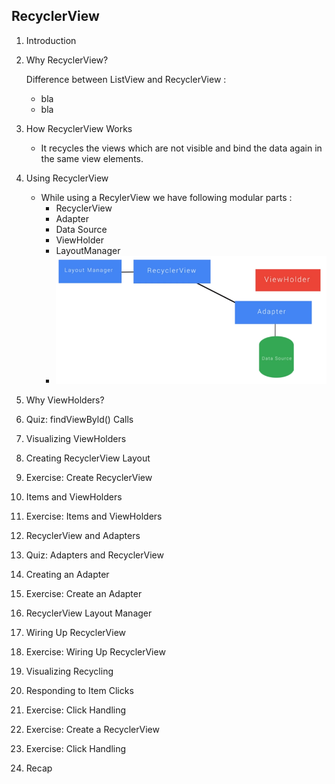 ## RecyclerView

 1. Introduction

 2. Why RecyclerView?

    Difference between ListView and RecyclerView :

    - bla
    - bla

 3. How RecyclerView Works

    - It recycles the views which are not visible and bind the data again in the same view elements.

 4. Using RecyclerView

    - While using a RecylerView we have following modular parts :
      - RecyclerView
      - Adapter
      - Data Source
      - ViewHolder
      - LayoutManager
      - ![RecylerView Modules](recylcer-view.png)

 5. Why ViewHolders?

 6. Quiz: findViewByld() Calls

 7. Visualizing ViewHolders

 8. Creating RecyclerView Layout

 9. Exercise: Create RecyclerView

 10. Items and ViewHolders

 11. Exercise: Items and ViewHolders

 12. RecyclerView and Adapters

 13. Quiz: Adapters and RecyclerView

 14. Creating an Adapter

 15. Exercise: Create an Adapter

 16. RecyclerView Layout Manager

 17. Wiring Up RecyclerView

 18. Exercise: Wiring Up RecyclerView

 19. Visualizing Recycling

 20. Responding to Item Clicks

 21. Exercise: Click Handling

 22. Exercise: Create a RecyclerView

 23. Exercise: Click Handling

 24. Recap


